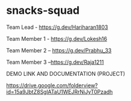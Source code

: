 # snacks-squad
Team Lead - https://g.dev/Hariharan1803

Team Member 1 - https://g.dev/Lokesh16

Team Member 2 –  https://g.dev/Prabhu_33

Team Member 3 –https://g.dev/Raja1211

DEMO LINK AND DOCUMENTATION (PROJECT)

https://drive.google.com/folderview?id=15a9JbtZ8SglATaU1WEJRrNiJyT0Pzadh

